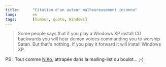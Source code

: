 ```yaml
---
title:      "Citation d'un auteur malheureusement inconnu"
lang:       en
tags:       [humour, quote, Windows]
---
```


> Some people says that if you play a Windows XP install CD backwards you will hear demon voices commanding you to worship Satan. But that's nothing. If you play it forward it will install Windows XP.

PS : Tout comme [NiKo](http://www.prendreuncafe.com/blog/2006/06/19/471-windows-is-evil), attrapée dans la mailing-list du boulot… ;-)
